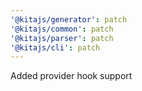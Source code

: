 ```yaml
---
'@kitajs/generator': patch
'@kitajs/common': patch
'@kitajs/parser': patch
'@kitajs/cli': patch
---
```


Added provider hook support
